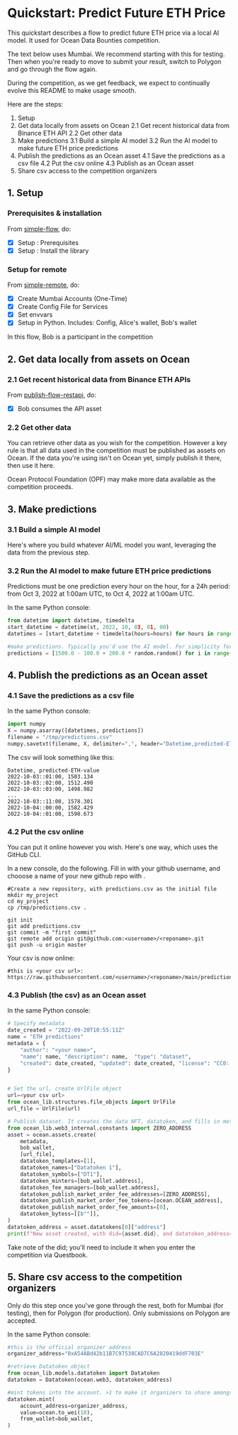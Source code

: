 <!--
Copyright 2022 Ocean Protocol Foundation
SPDX-License-Identifier: Apache-2.0
-->

# Quickstart: Predict Future ETH Price

This quickstart describes a flow to predict future ETH price via a local AI model. It used for Ocean Data Bounties competition.

The text below uses Mumbai. We recommend starting with this for testing. Then when you're ready to move to submit your result, switch to Polygon and go through the flow again.

During the competition, as we get feedback, we expect to continually evolve this README to make usage smooth.

Here are the steps:

1.  Setup
2.  Get data locally from assets on Ocean
  2.1  Get recent historical data from Binance ETH API
  2.2  Get other data
3.  Make predictions
  3.1  Build a simple AI model
  3.2  Run the AI model to make future ETH price predictions
4.  Publish the predictions as an Ocean asset
  4.1 Save the predictions as a csv file
  4.2 Put the csv online
  4.3 Publish as an Ocean asset
5.  Share csv access to the competition organizers

## 1. Setup

### Prerequisites & installation

From [simple-flow](data-nfts-and-datatokens-flow.md), do:
- [x] Setup : Prerequisites
- [x] Setup : Install the library

### Setup for remote

From [simple-remote](simple-remote.md), do:
- [x] Create Mumbai Accounts (One-Time)
- [x] Create Config File for Services
- [x] Set envvars
- [x] Setup in Python. Includes: Config, Alice's wallet, Bob's wallet

In this flow, Bob is a participant in the competition

## 2.  Get data locally from assets on Ocean

### 2.1  Get recent historical data from Binance ETH APIs

From [publish-flow-restapi](READMEs/publish-flow-restapi.md), do:
- [x] Bob consumes the API asset

###  2.2  Get other data

You can retrieve other data as you wish for the competition. However a key rule is that all data used in the competition must be published as assets on Ocean. If the data you're using isn't on Ocean yet, simply publish it there, then use it here.

Ocean Protocol Foundation (OPF) may make more data available as the competition proceeds.

## 3.  Make predictions

### 3.1  Build a simple AI model

Here's where you build whatever AI/ML model you want, leveraging the data from the previous step.

### 3.2  Run the AI model to make future ETH price predictions

Predictions must be one prediction every hour on the hour, for a 24h period: from Oct 3, 2022 at 1:00am UTC, to Oct 4, 2022 at 1:00am UTC.

In the same Python console:
```python
from datetime import datetime, timedelta
start_datetime = datetime(st, 2022, 10, 03, 01, 00)
datetimes = [start_datetime + timedelta(hours=hours) for hours in range(24)]

#make predictions. Typically you'd use the AI model. For simplicity for now, we make random predictions.
predictions = [1500.0 - 100.0 + 200.0 * random.random() for i in range(len(datetimes))] 
```

## 4.  Publish the predictions as an Ocean asset

### 4.1 Save the predictions as a csv file

In the same Python console:
```python
import numpy
X = numpy.asarray([datetimes, predictions])
filename = "/tmp/predictions.csv"
numpy.savetxt(filename, X, delimiter=",", header="Datetime,predicted-ETH-value")
```

The csv will look something like this:

```text
Datetime, predicted-ETH-value
2022-10-03::01:00, 1503.134
2022-10-03::02:00, 1512.490
2022-10-03::03:00, 1498.982
...
2022-10-03::11:00, 1578.301
2022-10-04::00:00, 1582.429
2022-10-04::01:00, 1590.673
```


### 4.2 Put the csv online

You can put it online however you wish. Here's one way, which uses the GitHub CLI.

In a new console, do the following. Fill in <username> with your github username, and chooose a name of your new github repo with <reponame>.
```console
#Create a new repository, with predictions.csv as the initial file
mkdir my_project
cd my_project
cp /tmp/predictions.csv .

git init
git add predictions.csv
git commit -m "first commit"
git remote add origin git@github.com:<username>/<reponame>.git
git push -u origin master
```

Your csv is now online:
```text
#this is <your csv url>:
https://raw.githubusercontent.com/<username>/<reponame>/main/predictions.csv
```

### 4.3 Publish (the csv) as an Ocean asset

In the same Python console:
```python
# Specify metadata
date_created = "2022-09-20T10:55:11Z"
name = "ETH predictions"
metadata = {
    "author": "<your name>",
    "name": name, "description": name,  "type": "dataset",
    "created": date_created, "updated": date_created, "license": "CC0: PublicDomain",
}


# Set the url, create UrlFile object
url=<your csv url>
from ocean_lib.structures.file_objects import UrlFile
url_file = UrlFile(url)

# Publish dataset. It creates the data NFT, datatoken, and fills in metadata
from ocean_lib.web3_internal.constants import ZERO_ADDRESS
asset = ocean.assets.create(
    metadata,
    bob_wallet,
    [url_file],
    datatoken_templates=[1],
    datatoken_names=["Datatoken 1"],
    datatoken_symbols=["DT1"],
    datatoken_minters=[bob_wallet.address],
    datatoken_fee_managers=[bob_wallet.address],
    datatoken_publish_market_order_fee_addresses=[ZERO_ADDRESS],
    datatoken_publish_market_order_fee_tokens=[ocean.OCEAN_address],
    datatoken_publish_market_order_fee_amounts=[0],
    datatoken_bytess=[[b""]],
)
datatoken_address = asset.datatokens[0]["address"]
print(f"New asset created, with did={asset.did}, and datatoken_address={datatoken_address}")
```

Take note of the did; you'll need to include it when you enter the competition via Questbook.


## 5.  Share csv access to the competition organizers

Only do this step once you've gone through the rest, both for Mumbai (for testing), then for Polygon (for production). Only submissions on Polygon are accepted.

In the same Python console:
```python
#this is the official organizer address
organizer_address="0xA54ABd42b11B7C97538CAD7C6A2820419ddF703E"

#retrieve Datatoken object
from ocean_lib.models.datatoken import Datatoken
datatoken = Datatoken(ocean.web3, datatoken_address)

#mint tokens into the account. >1 to make it organizers to share amongst each other.
datatoken.mint(
    account_address=organizer_address,
    value=ocean.to_wei(10),
    from_wallet=bob_wallet,
)
```
